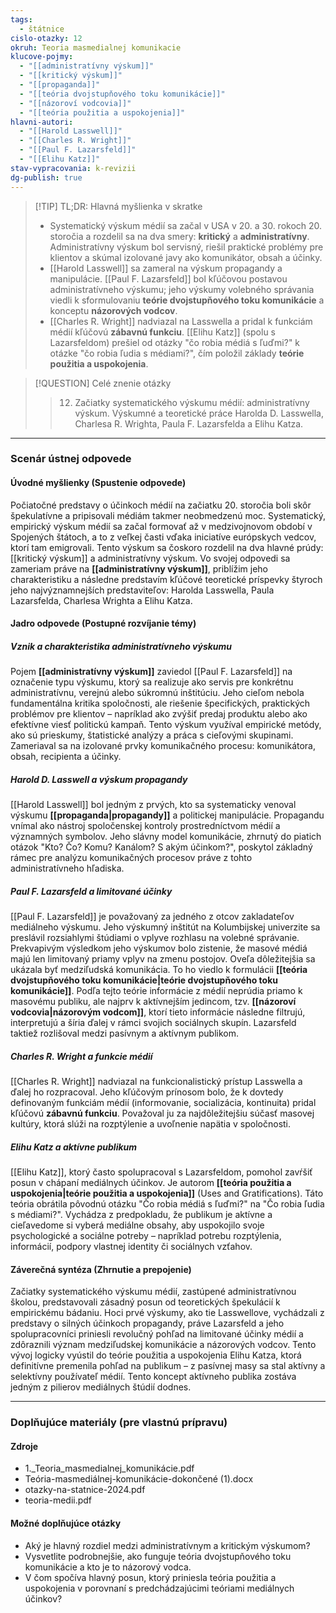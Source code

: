 ```yaml
---
tags:
  - štátnice
cislo-otazky: 12
okruh: Teoria masmedialnej komunikacie
klucove-pojmy:
  - "[[administratívny výskum]]"
  - "[[kritický výskum]]"
  - "[[propaganda]]"
  - "[[teória dvojstupňového toku komunikácie]]"
  - "[[názoroví vodcovia]]"
  - "[[teória použitia a uspokojenia]]"
hlavni-autori:
  - "[[Harold Lasswell]]"
  - "[[Charles R. Wright]]"
  - "[[Paul F. Lazarsfeld]]"
  - "[[Elihu Katz]]"
stav-vypracovania: k-revizii
dg-publish: true
---
```


> [!TIP] TL;DR: Hlavná myšlienka v skratke
> * Systematický výskum médií sa začal v USA v 20. a 30. rokoch 20. storočia a rozdelil sa na dva smery: **kritický** a **administratívny**. Administratívny výskum bol servisný, riešil praktické problémy pre klientov a skúmal izolované javy ako komunikátor, obsah a účinky.
> * [[Harold Lasswell]] sa zameral na výskum propagandy a manipulácie. [[Paul F. Lazarsfeld]] bol kľúčovou postavou administratívneho výskumu; jeho výskumy volebného správania viedli k sformulovaniu **teórie dvojstupňového toku komunikácie** a konceptu **názorových vodcov**.
> * [[Charles R. Wright]] nadviazal na Lasswella a pridal k funkciám médií kľúčovú **zábavnú funkciu**. [[Elihu Katz]] (spolu s Lazarsfeldom) prešiel od otázky "čo robia médiá s ľuďmi?" k otázke "čo robia ľudia s médiami?", čím položil základy **teórie použitia a uspokojenia**.

> [!QUESTION] Celé znenie otázky
> > 12. Začiatky systematického výskumu médií: administratívny výskum. Výskumné a teoretické práce Harolda D. Lasswella, Charlesa R. Wrighta, Paula F. Lazarsfelda a Elihu Katza.

---
### Scenár ústnej odpovede

#### Úvodné myšlienky (Spustenie odpovede)

Počiatočné predstavy o účinkoch médií na začiatku 20. storočia boli skôr špekulatívne a pripisovali médiám takmer neobmedzenú moc. Systematický, empirický výskum médií sa začal formovať až v medzivojnovom období v Spojených štátoch, a to z veľkej časti vďaka iniciatíve európskych vedcov, ktorí tam emigrovali. Tento výskum sa čoskoro rozdelil na dva hlavné prúdy: [[kritický výskum]] a administratívny výskum. Vo svojej odpovedi sa zameriam práve na **[[administratívny výskum]]**, priblížim jeho charakteristiku a následne predstavím kľúčové teoretické príspevky štyroch jeho najvýznamnejších predstaviteľov: Harolda Lasswella, Paula Lazarsfelda, Charlesa Wrighta a Elihu Katza.

#### Jadro odpovede (Postupné rozvíjanie témy)

##### Vznik a charakteristika administratívneho výskumu

Pojem **[[administratívny výskum]]** zaviedol [[Paul F. Lazarsfeld]] na označenie typu výskumu, ktorý sa realizuje ako servis pre konkrétnu administratívnu, verejnú alebo súkromnú inštitúciu. Jeho cieľom nebola fundamentálna kritika spoločnosti, ale riešenie špecifických, praktických problémov pre klientov – napríklad ako zvýšiť predaj produktu alebo ako efektívne viesť politickú kampaň. Tento výskum využíval empirické metódy, ako sú prieskumy, štatistické analýzy a práca s cieľovými skupinami. Zameriaval sa na izolované prvky komunikačného procesu: komunikátora, obsah, recipienta a účinky.

##### Harold D. Lasswell a výskum propagandy

[[Harold Lasswell]] bol jedným z prvých, kto sa systematicky venoval výskumu **[[propaganda|propagandy]]** a politickej manipulácie. Propagandu vnímal ako nástroj spoločenskej kontroly prostredníctvom médií a významných symbolov. Jeho slávny model komunikácie, zhrnutý do piatich otázok "Kto? Čo? Komu? Kanálom? S akým účinkom?", poskytol základný rámec pre analýzu komunikačných procesov práve z tohto administratívneho hľadiska.

##### Paul F. Lazarsfeld a limitované účinky

[[Paul F. Lazarsfeld]] je považovaný za jedného z otcov zakladateľov mediálneho výskumu. Jeho výskumný inštitút na Kolumbijskej univerzite sa preslávil rozsiahlymi štúdiami o vplyve rozhlasu na volebné správanie. Prekvapivým výsledkom jeho výskumov bolo zistenie, že masové médiá majú len limitovaný priamy vplyv na zmenu postojov. Oveľa dôležitejšia sa ukázala byť medziľudská komunikácia. To ho viedlo k formulácii **[[teória dvojstupňového toku komunikácie|teórie dvojstupňového toku komunikácie]]**. Podľa tejto teórie informácie z médií neprúdia priamo k masovému publiku, ale najprv k aktívnejším jedincom, tzv. **[[názoroví vodcovia|názorovým vodcom]]**, ktorí tieto informácie následne filtrujú, interpretujú a šíria ďalej v rámci svojich sociálnych skupín. Lazarsfeld taktiež rozlišoval medzi pasívnym a aktívnym publikom.
##### Charles R. Wright a funkcie médií

[[Charles R. Wright]] nadviazal na funkcionalistický prístup Lasswella a ďalej ho rozpracoval. Jeho kľúčovým prínosom bolo, že k dovtedy definovaným funkciám médií (informovanie, socializácia, kontinuita) pridal kľúčovú **zábavnú funkciu**. Považoval ju za najdôležitejšiu súčasť masovej kultúry, ktorá slúži na rozptýlenie a uvoľnenie napätia v spoločnosti.
##### Elihu Katz a aktívne publikum

[[Elihu Katz]], ktorý často spolupracoval s Lazarsfeldom, pomohol zavŕšiť posun v chápaní mediálnych účinkov. Je autorom **[[teória použitia a uspokojenia|teórie použitia a uspokojenia]]** (Uses and Gratifications). Táto teória obrátila pôvodnú otázku "Čo robia médiá s ľuďmi?" na "Čo robia ľudia s médiami?". Vychádza z predpokladu, že publikum je aktívne a cieľavedome si vyberá mediálne obsahy, aby uspokojilo svoje psychologické a sociálne potreby – napríklad potrebu rozptýlenia, informácií, podpory vlastnej identity či sociálnych vzťahov.

#### Záverečná syntéza (Zhrnutie a prepojenie)

Začiatky systematického výskumu médií, zastúpené administratívnou školou, predstavovali zásadný posun od teoretických špekulácií k empirickému bádaniu. Hoci prvé výskumy, ako tie Lasswellove, vychádzali z predstavy o silných účinkoch propagandy, práve Lazarsfeld a jeho spolupracovníci priniesli revolučný pohľad na limitované účinky médií a zdôraznili význam medziľudskej komunikácie a názorových vodcov. Tento vývoj logicky vyústil do teórie použitia a uspokojenia Elihu Katza, ktorá definitívne premenila pohľad na publikum – z pasívnej masy sa stal aktívny a selektívny používateľ médií. Tento koncept aktívneho publika zostáva jedným z pilierov mediálnych štúdií dodnes.

---

### Doplňujúce materiály (pre vlastnú prípravu)

#### Zdroje
* 1._Teoria_masmedialnej_komunikácie.pdf
* Teória-masmediálnej-komunikácie-dokončené (1).docx
* otazky-na-statnice-2024.pdf
* teoria-medii.pdf

#### Možné doplňujúce otázky
* Aký je hlavný rozdiel medzi administratívnym a kritickým výskumom?
* Vysvetlite podrobnejšie, ako funguje teória dvojstupňového toku komunikácie a kto je to názorový vodca.
* V čom spočíva hlavný posun, ktorý priniesla teória použitia a uspokojenia v porovnaní s predchádzajúcimi teóriami mediálnych účinkov?